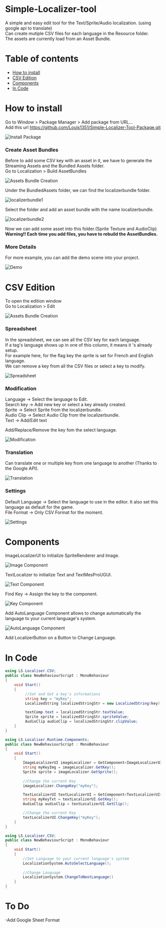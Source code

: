 # Simple-Localizer-tool
 A simple and easy edit tool for the Text/Sprite/Audio localization. (using google api to translate)<br>
 Can create mutiple CSV files for each language in the Resource folder.<br>
 The assets are currently load from an Asset Bundle.
 
# Table of contents
* [How to install](#HowTo)
* [CSV Edition](#CSV)
* [Components](#Components)
* [In Code](#InCode)

<a name="HowTo"/>

# How to install
Go to Window > Package Manager > Add package from URL... <br>
Add this url https://github.com/Louis1351/Simple-Localizer-Tool-Package.git

![Install Package](https://github.com/Louis1351/Simple-Localizer-Tool-Package/blob/main/tutorials/Screenshot_1.png)

### Create Asset Bundles
Before to add some CSV key with an asset in it, we have to generate the Streaming Assets and the Bundled Assets folder.<br>
Go to Localization > Build AssetBundles
 
![Assets Bundle Creation](https://github.com/Louis1351/Simple-Localizer-Tool-Package/blob/main/tutorials/Screenshot_2.png)

Under the  BundledAssets folder, we can find the localizerbundle folder.

![localizerbundle1](https://github.com/Louis1351/Simple-Localizer-Tool-Package/blob/main/tutorials/Screenshot_13.png)

Select the folder and add an asset bundle with the name localizerbundle.

![localizerbundle2](https://github.com/Louis1351/Simple-Localizer-Tool-Package/blob/main/tutorials/Screenshot_12.png)

Now we can add some asset into this folder.(Sprite Texture and AudioClip)<br>
<b>Warning!! Each time you add files, you have to rebuild the AssetBundles.</b>

### More Details

For more example, you can add the demo scene into your project.

![Demo](https://github.com/Louis1351/Simple-Localizer-Tool-Package/blob/main/tutorials/Screenshot_3.png)

<a name="CSV"/>

# CSV Edition
To open the edition window <br>
Go to Localization > Edit

![Assets Bundle Creation](https://github.com/Louis1351/Simple-Localizer-Tool-Package/blob/main/tutorials/Screenshot_2.png)

### Spreadsheet
In the spreadsheet, we can see all the CSV key for each language.<br>
If a tag's language shows up in one of this column, it means it 's already setup.<br>
For example here, for the flag key the sprite is set for French and English language.<br>
We can remove a key from all the CSV files or select a key to modify.

![Spreadsheet](https://github.com/Louis1351/Simple-Localizer-Tool-Package/blob/main/tutorials/Screenshot_7.png)

### Modification
Language -> Select the language to Edit.<br>
Search key -> Add new key or select a key already created.<br>
Sprite -> Select Sprite from the localizerbundle.<br>
Audio Clip -> Select Audio Clip from the localizerbundle.<br>
Text -> Add/Edit text<br>

Add/Replace/Remove the key fom the select language.

![Modification](https://github.com/Louis1351/Simple-Localizer-Tool-Package/blob/main/tutorials/Screenshot_8.png)

### Translation
Can translate one or multiple key from one language to another (Thanks to the Google API).

![Translation](https://github.com/Louis1351/Simple-Localizer-Tool-Package/blob/main/tutorials/Screenshot_9.png)

### Settings
Default Language -> Select the language to use in the editor. It also set this language as default for the game.<br>
File Format -> Only CSV Format for the moment.

![Settings](https://github.com/Louis1351/Simple-Localizer-Tool-Package/blob/main/tutorials/Screenshot_10.png)

<a name="Components"/>

# Components
ImageLocalizerUI to initialize SpriteRenderer and Image.

![Image Component](https://github.com/Louis1351/Simple-Localizer-Tool-Package/blob/main/tutorials/Screenshot_4.png)

TextLocalizer  to initialize Text and TextMesProUGUI.

![Text Component](https://github.com/Louis1351/Simple-Localizer-Tool-Package/blob/main/tutorials/Screenshot_5.png)

Find Key -> Assign the key to the component.

![Key Component](https://github.com/Louis1351/Simple-Localizer-Tool-Package/blob/main/tutorials/Screenshot_6.png)

Add AutoLanguage Component allows to change automatically the language to your current language's system.<br>

![AutoLanguage Component](https://github.com/Louis1351/Simple-Localizer-Tool-Package/blob/main/tutorials/Screenshot_11.png)

Add LocalizerButton on a Button to Change Language.


<a name="InCode"/>

# In Code
```csharp
using LS.Localiser.CSV;
public class NewBehaviourScript : MonoBehaviour
{
    void Start()
    {
         //Set and Get a key's informations
         string key = "myKey";
         LocalizedString localizedStringStr = new LocalizedString(key);

         textComp.text = localizedStringStr.textValue;
         Sprite sprite = localizedStringStr.spriteValue;
         AudioClip audioClip = localizedStringStr.clipValue;
    }
}
```
```csharp
using LS.Localiser.Runtime.Components;
public class NewBehaviourScript : MonoBehaviour
{
    void Start()
    {
        ImageLocalizerUI imageLocalizer = GetComponent<ImageLocalizerUI>();
        string myKeyImg = imageLocalizer.GetKey();
        Sprite sprite = imageLocalizer.GetSprite();
       
        //Change the current Key
        imageLocalizer.ChangeKey("myKey");

        TextLocalizerUI textLocalizerUI = GetComponent<TextLocalizerUI>();
        string myKeyTxt = textLocalizerUI.GetKey();
        AudioClip audioClip = textLocalizerUI.GetClip();

        //Change the current Key
        textLocalizerUI.ChangeKey("myKey");
    }
}
```
```csharp
using LS.Localiser.CSV;
public class NewBehaviourScript : MonoBehaviour
{
    void Start()
    {
        //Set Language to your current language's system
        LocalizationSystem.AutoSelectLanguage();
        
        //Change Language
        LocalizationSystem.ChangeToNextLanguage()
    }
}
```
# To Do
-Add Google Sheet Format





